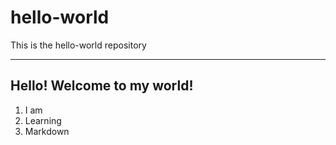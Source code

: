 # hello-world
This is the hello-world repository 

----------------------------------------

## Hello! Welcome to my **world**!

1. I am
2. Learning
3. Markdown
